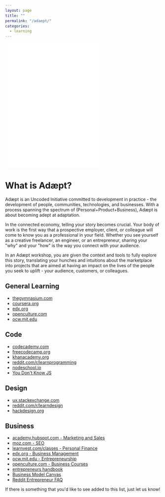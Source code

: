 ```yaml
---
layout: page
title: ""
permalink: "/adaept/"
categories:
  - learning
---
```


<img alt="Uncoded Learning Resources" src="/img/logo-adaept-wh.png" style="max-width:350px;" class="center-block">

# What is Adæpt?

Adæpt is an Uncoded Initiative committed to development in practice - the development of people, communities, technologies, and businesses. With a process spanning the spectrum of (Personal+Product+Business), Adæpt is about becoming adept at adaptation.

In the connected economy, telling your story becomes crucial. Your body of work is the first way that a prospective employer, client, or colleague will come to know you as a professional in your field. Whether you see yourself as a creative freelancer, an engineer, or an entrepreneur, sharing your "why" and your "how" is the way you connect with your audience.

In an Adæpt workshop, you are given the context and tools to fully explore this story, translating your hunches and intuitions about the marketplace into projects that are aimed at having an impact on the lives of the people you seek to uplift - your audience, customers, or colleagues.

## General Learning

- <a href="https://www.thegymnasium.com/">thegymnasium.com</a>
- <a href="https://www.coursera.org">coursera.org</a>
- <a href="https://www.edx.org/">edx.org</a>
- <a href="http://www.openculture.com/">openculture.com</a>
- <a href="https://ocw.mit.edu/index.htm">ocw.mit.edu</a>

## Code

- <a href="https://www.codecademy.com/">codecademy.com</a>
- <a href="https://www.freecodecamp.org/">freecodecamp.org</a>
- <a href="https://www.khanacademy.org/">khanacademy.org</a>
- <a href="https://www.reddit.com/r/learnprogramming/">reddit.com/r/learnprogramming</a>
- <a href="https://nodeschool.io">nodeschool.io</a>
- <a href="https://github.com/getify/You-Dont-Know-JS">You Don't Know JS</a>

## Design

- <a href="https://ux.stackexchange.com/">ux.stackexchange.com<a>
- <a href="https://www.reddit.com/r/learndesign/">reddit.com/r/learndesign</a>
- <a href="https://hackdesign.org/">hackdesign.org</a>

## Business

- <a href="https://academy.hubspot.com/">academy.hubspot.com - Marketing and Sales</a>
- <a href="https://moz.com/learn/seo">moz.com - SEO</a>
- <a href="https://www.learnvest.com/classes/">learnvest.com/classes - Personal Finance</a>
- <a href="https://www.edx.org/course?subject=Business%20%26%20Management">edx.org - Business Management</a>
- <a href="https://ocw.mit.edu/courses/entrepreneurship/">ocw.mit.edu - Entrepreneurship</a>
- <a href="http://www.openculture.com/business_free_courses">openculture.com - Business Courses</a>
- <a href="https://blog.kissmetrics.com/entrepreneurs-handbook/">entrepreneurs handbook</a>
- <a href="https://en.wikipedia.org/wiki/Business_Model_Canvas">Business Model Canvas</a>
- <a href="https://www.reddit.com/r/Entrepreneur/wiki/faq">Reddit Entrepreneur FAQ</a>

<p class="intro">If there is something that you'd like to see added to this list, just let us know!</p>
